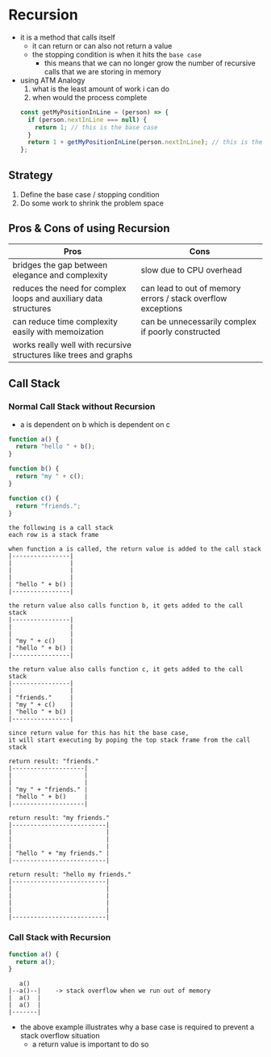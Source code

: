 # Recursion

- it is a method that calls itself
  - it can return or can also not return a value
  - the stopping condition is when it hits the `base case`
    - this means that we can no longer grow the number of recursive calls that we are storing in memory
- using ATM Analogy
  1. what is the least amount of work i can do
  2. when would the process complete
  ```javascript
  const getMyPositionInLine = (person) => {
    if (person.nextInLine === null) {
      return 1; // this is the base case
    }
    return 1 + getMyPositionInLine(person.nextInLine); // this is the recursive call
  };
  ```

## Strategy

1. Define the base case / stopping condition
2. Do some work to shrink the problem space

## Pros & Cons of using Recursion

| Pros                                                              | Cons                                                         |
| ----------------------------------------------------------------- | ------------------------------------------------------------ |
| bridges the gap between elegance and complexity                   | slow due to CPU overhead                                     |
| reduces the need for complex loops and auxiliary data structures  | can lead to out of memory errors / stack overflow exceptions |
| can reduce time complexity easily with memoization                | can be unnecessarily complex if poorly constructed           |
| works really well with recursive structures like trees and graphs |                                                              |

## Call Stack

### Normal Call Stack without Recursion

- a is dependent on b which is dependent on c

```javascript
function a() {
  return "hello " + b();
}

function b() {
  return "my " + c();
}

function c() {
  return "friends.";
}
```

```
the following is a call stack
each row is a stack frame

when function a is called, the return value is added to the call stack
|----------------|
|                |
|                |
|                |
| "hello " + b() |
|----------------|

the return value also calls function b, it gets added to the call stack
|----------------|
|                |
|                |
| "my " + c()    |
| "hello " + b() |
|----------------|

the return value also calls function c, it gets added to the call stack
|----------------|
|                |
| "friends."     |
| "my " + c()    |
| "hello " + b() |
|----------------|

since return value for this has hit the base case,
it will start executing by poping the top stack frame from the call stack

return result: "friends."
|--------------------|
|                    |
|                    |
| "my " + "friends." |
| "hello " + b()     |
|--------------------|

return result: "my friends."
|--------------------------|
|                          |
|                          |
|                          |
| "hello " + "my friends." |
|--------------------------|

return result: "hello my friends."
|--------------------------|
|                          |
|                          |
|                          |
|                          |
|--------------------------|
```

### Call Stack with Recursion

```javascript
function a() {
  return a();
}
```

```
   a()
|--a()--|    -> stack overflow when we run out of memory
|  a()  |
|  a()  |
|-------|
```

- the above example illustrates why a base case is required to prevent a stack overflow situation
  - a return value is important to do so
